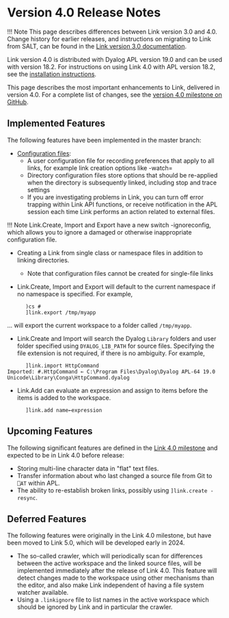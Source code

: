 # Version 4.0 Release Notes

!!! Note
     This page describes differences between Link version 3.0 and 4.0. 
     Change history for earlier releases,
     and instructions on migrating to Link from SALT, can be found in the
     [Link version 3.0 documentation](https://dyalog.github.io/link/3.0/).

Link version 4.0 is distributed with Dyalog APL version 19.0 and can be used with version 18.2. For instructions on using Link 4.0 with APL version 18.2, see the [installation instructions](Installation.md).

This page describes the most important enhancements to Link, delivered in version 4.0. For a complete list of changes, see the [version 4.0 milestone on GitHub](https://github.com/Dyalog/link/milestone/2).

## Implemented Features

The following features have been implemented in the master branch:

* [Configuration files](Usage/ConfigFiles.md):
  - A user configuration file for recording preferences that apply to all links, for example link creation options like -watch=
  - Directory configuration files store options that should be re-applied when the directory is subsequently linked, including stop and trace settings
  - If you are investigating problems in Link, you can turn off error trapping within Link API functions, or receive notification in the APL session each time Link performs an action related to external files.

!!! Note
     Link.Create, Import and Export have a new switch -ignoreconfig, which allows you
     to ignore a damaged or otherwise inappropriate configuration file.

* Creating a Link from single class or namespace files in addition to linking directories.
  
  - Note that configuration files cannot be created for single-file links

* Link.Create, Import and Export will default to the current namespace if no namespace is specified. For example,

```
      )cs #
      ]link.export /tmp/myapp
```

... will export the current workspace to a folder called `/tmp/myapp`.

* Link.Create and Import will search the Dyalog `Library` folders and user folder specified using `DYALOG_LIB_PATH` for source files. Specifying the file extension is not required, if there is no ambiguity. For example,

```
      ]link.import HttpCommand
Imported: #.HttpCommand ← C:\Program Files\Dyalog\Dyalog APL-64 19.0 Unicode\Library\Conga\HttpCommand.dyalog
```

- Link.Add can evaluate an expression and assign to items before the items is added to the workspace.

```
      ]link.add name←expression 
```

## Upcoming Features

The following significant features are defined in the [Link 4.0 milestone](https://github.com/Dyalog/link/milestone/2) and expected to be in Link 4.0 before release:

* Storing multi-line character data in "flat" text files.
* Transfer information about who last changed a source file from Git to `⎕AT` within APL.
* The ability to re-establish broken links, possibly using `]link.create -resync`.

## Deferred Features

The following features were originally in the Link 4.0 milestone, but have been moved to Link 5.0, which will be developed early in 2024.

* The so-called crawler, which will periodically scan for differences between the active workspace and the linked source files, will be implemented immediately after the release of Link 4.0. This feature will detect changes made to the workspace using other mechanisms than the editor, and also make Link independent of having a file system watcher available.
* Using a `.linkignore` file to list names in the active workspace which should be ignored by Link and in particular the crawler.

